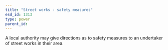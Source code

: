 ```yaml
---
title: "Street works - safety measures"
esd_id: 1313
type: power
parent_id:  
---
```


A local authority may give directions as to safety measures to an undertaker of street works in their area.

